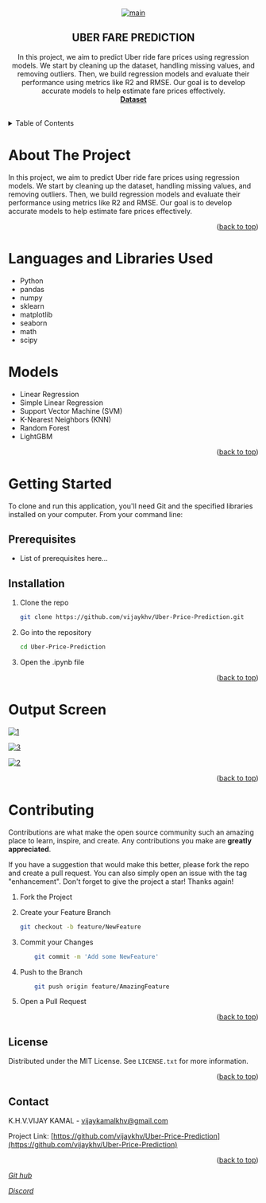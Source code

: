 <a name="readme-top"></a>

<!-- PROJECT LOGO -->
<br />
<div align="center">
    <a href="https://github.com/vijaykhv/Uber-Price-Prediction.git">
    <img src="https://i.ibb.co/KGpPSRY/main.png" alt="main" border="0">
  </a>

  <h2 align="center">UBER FARE PREDICTION</h2>

  <p align="center">
    In this project, we aim to predict Uber ride fare prices using regression models. We start by cleaning up the dataset, handling missing values, and removing outliers. Then, we build regression models and evaluate their performance using metrics like R2 and RMSE. Our goal is to develop accurate models to help estimate fare prices effectively.
    <br />
    <a href="https://www.kaggle.com/datasets/yasserh/uber-fares-dataset"><strong>Dataset</strong></a>
    <br />
    <br />
  </p>
</div>

<!-- TABLE OF CONTENTS -->
<details>
  <summary>Table of Contents</summary>
  <ol>
    <li>
      <a href="#about-the-project">About The Project</a>
      <ul>
        <li><a href="#built-with">Languages and Libraries Used</a></li>
        <li><a href="#models">Models Used</a></li>
      </ul>
    </li>
    <li>
      <a href="#getting-started">Getting Started</a>
      <ul>
        <li><a href="#prerequisites">Prerequisites</a></li>
        <li><a href="#installation">Installation</a></li>
      </ul>
    </li>
    <li><a href="#license">License</a></li>
    <li><a href="#contact">Contact</a></li>
  </ol>
</details>

<!-- ABOUT THE PROJECT -->
# About The Project

In this project, we aim to predict Uber ride fare prices using regression models. We start by cleaning up the dataset, handling missing values, and removing outliers. Then, we build regression models and evaluate their performance using metrics like R2 and RMSE. Our goal is to develop accurate models to help estimate fare prices effectively.

<p align="right">(<a href="#readme-top">back to top</a>)</p>

# Languages and Libraries Used

* Python
* pandas
* numpy
* sklearn
* matplotlib
* seaborn
* math
* scipy

# Models

* Linear Regression
* Simple Linear Regression
* Support Vector Machine (SVM)
* K-Nearest Neighbors (KNN)
* Random Forest
* LightGBM

<p align="right">(<a href="#readme-top">back to top</a>)</p>

<!-- GETTING STARTED -->
# Getting Started

To clone and run this application, you'll need Git and the specified libraries installed on your computer. From your command line:

## Prerequisites

* List of prerequisites here...

## Installation

1. Clone the repo
   ```sh
   git clone https://github.com/vijaykhv/Uber-Price-Prediction.git

2. Go into the repository
   ```sh
   cd Uber-Price-Prediction
   ```

3. Open the .ipynb file

<p align="right">(<a href="#readme-top">back to top</a>)</p>



<!-- Output Screen EXAMPLES -->
# Output Screen



<a href="https://imgbb.com/"><img src="https://i.ibb.co/jT6JhDC/1.png" alt="1" border="0"></a>

<a href="https://imgbb.com/"><img src="https://i.ibb.co/85mw8tR/3.png" alt="3" border="0"></a>

<a href="https://ibb.co/WGDwYq1"><img src="https://i.ibb.co/ZGHPktC/2.png" alt="2" border="0"></a>

<p align="right">(<a href="#readme-top">back to top</a>)</p>



<!-- CONTRIBUTING -->
# Contributing

Contributions are what make the open source community such an amazing place to learn, inspire, and create. Any contributions you make are **greatly appreciated**.

If you have a suggestion that would make this better, please fork the repo and create a pull request. You can also simply open an issue with the tag "enhancement".
Don't forget to give the project a star! Thanks again!

1. Fork the Project

2. Create your Feature Branch 
    ```sh
    git checkout -b feature/NewFeature
    ```
3. Commit your Changes 
    ```sh
        git commit -m 'Add some NewFeature'
    ```
4. Push to the Branch 
    ```sh
        git push origin feature/AmazingFeature
    ```
5. Open a Pull Request

<p align="right">(<a href="#readme-top">back to top</a>)</p>



<!-- LICENSE -->
## License

Distributed under the MIT License. See `LICENSE.txt` for more information.

<p align="right">(<a href="#readme-top">back to top</a>)</p>



<!-- CONTACT -->
## Contact

K.H.V.VIJAY KAMAL - <a href="mailto:vijaykamalkhv@gmail.com">vijaykamalkhv@gmail.com</a>


Project Link: [https://github.com/vijaykhv/Uber-Price-Prediction](https://github.com/vijaykhv/Uber-Price-Prediction)

<p align="right">(<a href="#readme-top">back to top</a>)</p>

<link rel="stylesheet" href="https://use.fontawesome.com/releases/v5.8.1/css/all.css" integrity="sha384-50oBUHEmvpQ+1lW4y57PTFmhCaXp0ML5d60M1M7uH2+nqUivzIebhndOJK28anvf" crossorigin="anonymous">

<link rel="stylesheet" href="https://maxcdn.bootstrapcdn.com/font-awesome/4.4.0/css/font-awesome.min.css">

<body>
<a href ="https://github.com/vijaykhv" ><i class="fa fa-github fa-3x">  Git hub</i></a>
<p>
</p>
<p>
</p>
<a href ="https://discordapp.com/users/lynxkenn"><i class="fab fa-discord fa-3x"> Discord</i></a>
</body>

